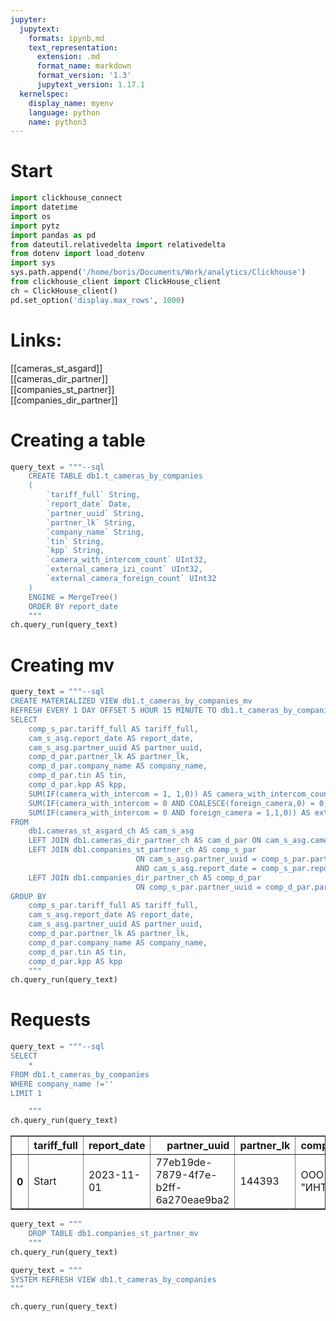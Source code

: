 ```yaml
---
jupyter:
  jupytext:
    formats: ipynb,md
    text_representation:
      extension: .md
      format_name: markdown
      format_version: '1.3'
      jupytext_version: 1.17.1
  kernelspec:
    display_name: myenv
    language: python
    name: python3
---
```


# Start

```python
import clickhouse_connect
import datetime
import os
import pytz
import pandas as pd
from dateutil.relativedelta import relativedelta
from dotenv import load_dotenv
import sys
sys.path.append('/home/boris/Documents/Work/analytics/Clickhouse')
from clickhouse_client import ClickHouse_client
ch = ClickHouse_client()
pd.set_option('display.max_rows', 1000)
```

# Links:

[[cameras_st_asgard]]<br>
[[cameras_dir_partner]]<br>
[[companies_st_partner]]<br>
[[companies_dir_partner]]<br>


# Creating a table


```python
query_text = """--sql
    CREATE TABLE db1.t_cameras_by_companies 
    (
        `tariff_full` String,
        `report_date` Date, 
        `partner_uuid` String,
        `partner_lk` String,
        `company_name` String,
        `tin` String,
        `kpp` String,
        `camera_with_intercom_count` UInt32,
        `external_camera_izi_count` UInt32,
        `external_camera_foreign_count` UInt32
    )
    ENGINE = MergeTree()
    ORDER BY report_date
    """
ch.query_run(query_text)
```

# Creating mv

```python
query_text = """--sql
CREATE MATERIALIZED VIEW db1.t_cameras_by_companies_mv
REFRESH EVERY 1 DAY OFFSET 5 HOUR 15 MINUTE TO db1.t_cameras_by_companies AS
SELECT
    comp_s_par.tariff_full AS tariff_full,
    cam_s_asg.report_date AS report_date, 
    cam_s_asg.partner_uuid AS partner_uuid,
    comp_d_par.partner_lk AS partner_lk,
    comp_d_par.company_name AS company_name,
    comp_d_par.tin AS tin,
    comp_d_par.kpp AS kpp,
    SUM(IF(camera_with_intercom = 1, 1,0)) AS camera_with_intercom_count,
    SUM(IF(camera_with_intercom = 0 AND COALESCE(foreign_camera,0) = 0,1,0)) AS external_camera_izi_count,
    SUM(IF(camera_with_intercom = 0 AND foreign_camera = 1,1,0)) AS external_camera_foreign_count
FROM
    db1.cameras_st_asgard_ch AS cam_s_asg
    LEFT JOIN db1.cameras_dir_partner_ch AS cam_d_par ON cam_s_asg.camera_uuid = cam_d_par.camera_uuid
    LEFT JOIN db1.companies_st_partner_ch AS comp_s_par 
    						ON cam_s_asg.partner_uuid = comp_s_par.partner_uuid
                            AND cam_s_asg.report_date = comp_s_par.report_date
    LEFT JOIN db1.companies_dir_partner_ch AS comp_d_par 
    						ON comp_s_par.partner_uuid = comp_d_par.partner_uuid
GROUP BY 
    comp_s_par.tariff_full AS tariff_full,
    cam_s_asg.report_date AS report_date, 
    cam_s_asg.partner_uuid AS partner_uuid,
    comp_d_par.partner_lk AS partner_lk,
    comp_d_par.company_name AS company_name,
    comp_d_par.tin AS tin,
    comp_d_par.kpp AS kpp
    """
ch.query_run(query_text)
```

# Requests

```python
query_text = """--sql
SELECT
    *
FROM db1.t_cameras_by_companies
WHERE company_name !=''
LIMIT 1

    """
ch.query_run(query_text)
```

<div>
<style scoped>
    .dataframe tbody tr th:only-of-type {
        vertical-align: middle;
    }

    .dataframe tbody tr th {
        vertical-align: top;
    }

    .dataframe thead th {
        text-align: right;
    }
</style>
<table border="1" class="dataframe">
  <thead>
    <tr style="text-align: right;">
      <th></th>
      <th>tariff_full</th>
      <th>report_date</th>
      <th>partner_uuid</th>
      <th>partner_lk</th>
      <th>company_name</th>
      <th>tin</th>
      <th>kpp</th>
      <th>camera_with_intercom_count</th>
      <th>external_camera_izi_count</th>
      <th>external_camera_foreign_count</th>
    </tr>
  </thead>
  <tbody>
    <tr>
      <th>0</th>
      <td>Start</td>
      <td>2023-11-01</td>
      <td>77eb19de-7879-4f7e-b2ff-6a270eae9ba2</td>
      <td>144393</td>
      <td>ООО "ИНТЕЛСК"</td>
      <td>5040075820</td>
      <td></td>
      <td>1</td>
      <td>0</td>
      <td>0</td>
    </tr>
  </tbody>
</table>
</div>

```python
query_text = """
    DROP TABLE db1.companies_st_partner_mv
    """
ch.query_run(query_text)
```

```python
query_text = """
SYSTEM REFRESH VIEW db1.t_cameras_by_companies
"""

ch.query_run(query_text)
```
